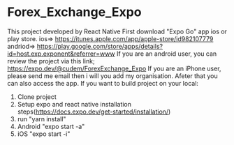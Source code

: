 # Forex_Exchange_Expo

This project developed by React Native
First download "Expo Go" app ios or play store.
ios=> https://itunes.apple.com/app/apple-store/id982107779
andriod=> https://play.google.com/store/apps/details?id=host.exp.exponent&referrer=www
If you are an android user, you can review the project via this link; https://expo.dev/@cudem/ForexExchange_Expo
If you are an iPhone user, please send me email then i will you add my organisation. Afeter that you can also access the app.
If you want to build project on your local:
  1) Clone project
  2) Setup expo and react native installation steps(https://docs.expo.dev/get-started/installation/)
  3) run "yarn install"
  4) Android "expo start -a"
  5) iOS "expo start -i"
